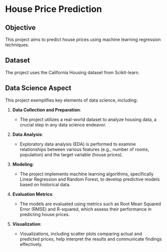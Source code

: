 # House Price Prediction

## Objective
This project aims to predict house prices using machine learning regression techniques.

## Dataset
The project uses the California Housing dataset from Scikit-learn.

## Data Science Aspect
This project exemplifies key elements of data science, including:

1. **Data Collection and Preparation**:
   - The project utilizes a real-world dataset to analyze housing data, a crucial step in any data science endeavor.

2. **Data Analysis**:
   - Exploratory data analysis (EDA) is performed to examine relationships between various features (e.g., number of rooms, population) and the target variable (house prices).

3. **Modeling**:
   - The project implements machine learning algorithms, specifically Linear Regression and Random Forest, to develop predictive models based on historical data.

4. **Evaluation Metrics**:
   - The models are evaluated using metrics such as Root Mean Squared Error (RMSE) and R-squared, which assess their performance in predicting house prices.

5. **Visualization**:
   - Visualizations, including scatter plots comparing actual and predicted prices, help interpret the results and communicate findings effectively.


